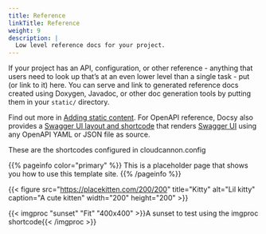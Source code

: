 ```yaml
---
title: Reference
linkTitle: Reference
weight: 9
description: |
  Low level reference docs for your project.
---
```


If your project has an API, configuration, or other reference - anything that users need to look up that’s at an even lower level than a single task - put (or link to it) here. You can serve and link to generated reference docs created using Doxygen, Javadoc, or other doc generation tools by putting them in your `static/` directory.

Find out more in [Adding static content](https://docsy.dev/docs/adding-content/content/#adding-static-content). For OpenAPI reference, Docsy also provides a [Swagger UI layout and shortcode](https://www.docsy.dev/docs/adding-content/shortcodes/#swaggerui) that renders [Swagger UI](https://swagger.io/tools/swagger-ui/) using any OpenAPI YAML or JSON file as source.

These are the shortcodes configured in cloudcannon.config

{{% pageinfo color="primary" %}}
This is a placeholder page that shows you how to use this template site.
{{% /pageinfo %}}

{{< figure src="https://placekitten.com/200/200" title="Kitty" alt="Lil kitty" caption="A cute kitten" width="200" height="200" >}}

{{< imgproc "sunset" "Fit" "400x400" >}}A sunset to test using the imgproc shortcode{{< /imgproc >}}
